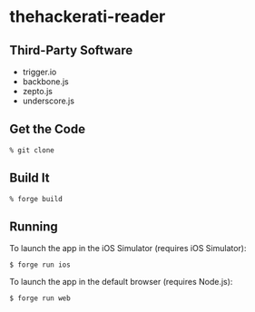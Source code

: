 thehackerati-reader
===================



Third-Party Software
--------------------

* trigger.io
* backbone.js
* zepto.js
* underscore.js

Get the Code
------------

    % git clone

Build It
--------

    % forge build

Running
-------

To launch the app in the iOS Simulator (requires iOS Simulator):

    $ forge run ios

To launch the app in the default browser (requires Node.js):

    $ forge run web
